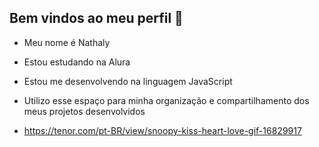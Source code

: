 ## Bem vindos ao meu perfil 💜

- Meu nome é Nathaly

- Estou estudando na Alura 
- Estou me desenvolvendo na linguagem JavaScript
- Utilizo esse espaço para minha organização e compartilhamento dos meus projetos desenvolvidos
- https://tenor.com/pt-BR/view/snoopy-kiss-heart-love-gif-16829917
